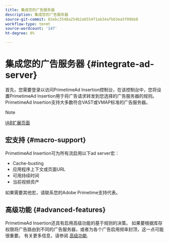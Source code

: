 ```yaml
---
title: 集成您的广告服务器
description: 集成您的广告服务器
source-git-commit: 02ebc3548a254b2a6554f1ab34afbb3ea5f09bb8
workflow-type: tm+mt
source-wordcount: '147'
ht-degree: 0%

---
```


# 集成您的广告服务器 {#integrate-ad-server}

首先，您需要登录以访问PrimetimeAd Insertion控制台，在该控制台中，您将设置PrimetimeAd Insertion用于将广告请求转发到您选择的广告服务器的规则。 PrimetimeAd Insertion支持大多数符合VAST或VMAP标准的广告服务器。

>[!NOTE]
>
>[IAB扩展页面](https://www.iab.com/guidelines/digital-video-ad-serving-template-vast)

## 宏支持 {#macro-support}

PrimetimeAd Insertion可为所有流启用以下ad server宏：

* Cache-busting
* 应用程序上下文或页面URL
* 可用持续时间
* 当前视频资产

如果需要其他宏，请联系您的Adobe Primetime支持代表。

## 高级功能 {#advanced-features}

PrimetimeAd Insertion还具有启用高级功能的基于规则的决策。 如果要根据库存权限将广告路由到不同的广告服务器，或者为各个广告启用频率封顶，这一点可能很重要。 有关更多信息，请参阅 [高级功能](/help/primetime-ad-insertion/advanced-features/route-ads-based-on-rules.md).
